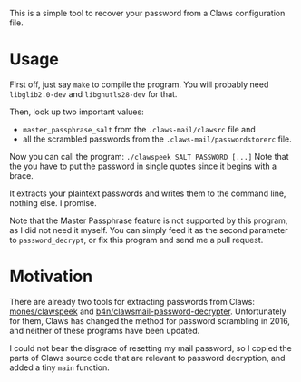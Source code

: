 This is a simple tool to recover your password from a Claws configuration file.

# Usage

First off, just say `make` to compile the program.
You will probably need `libglib2.0-dev` and `libgnutls28-dev` for that.

Then, look up two important values:

 * `master_passphrase_salt` from the `.claws-mail/clawsrc` file and
 * all the scrambled passwords from the `.claws-mail/passwordstorerc` file.

Now you can call the program:
`./clawspeek SALT PASSWORD [...]`
Note that the you have to put the password in single quotes since it begins with a brace.

It extracts your plaintext passwords and writes them to the command line, nothing else. I promise.

Note that the Master Passphrase feature is not supported by this program, as I did not need it myself.
You can simply feed it as the second parameter to `password_decrypt`, or fix this program and send me a pull request.

# Motivation

There are already two tools for extracting passwords from Claws: [mones/clawspeek](https://github.com/mones/clawspeek) and [b4n/clawsmail-password-decrypter](https://github.com/b4n/clawsmail-password-decrypter).
Unfortunately for them, Claws has changed the method for password scrambling in 2016, and neither of these programs have been updated.

I could not bear the disgrace of resetting my mail password, so I copied the parts of Claws source code that are relevant to password decryption, and added a tiny `main` function.
